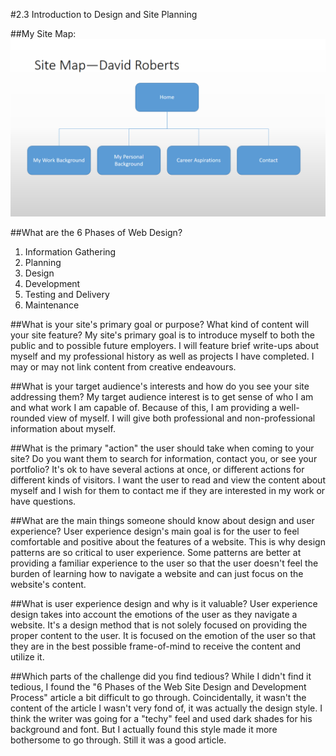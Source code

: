 #2.3 Introduction to Design and Site Planning

##My Site Map:
![David Roberts' Sitemap](imgs/Sitemap.PNG)

##What are the 6 Phases of Web Design?
1. Information Gathering
2. Planning
3. Design
4. Development
5. Testing and Delivery
6. Maintenance	

##What is your site's primary goal or purpose? What kind of content will your site feature?
My site's primary goal is to introduce myself to both the public and to possible future employers. I will feature brief write-ups about myself and my professional history as well as projects I have completed. I may or may not link content from creative endeavours.

##What is your target audience's interests and how do you see your site addressing them?
My target audience interest is to get sense of who I am and what work I am capable of. Because of this, I am providing a well-rounded view of myself. I will give both professional and non-professional information about myself.

##What is the primary "action" the user should take when coming to your site? Do you want them to search for information, contact you, or see your portfolio? It's ok to have several actions at once, or different actions for different kinds of visitors.
I want the user to read and view the content about myself and I wish for them to contact me if they are interested in my work or have questions.

##What are the main things someone should know about design and user experience?
User experience design's main goal is for the user to feel comfortable and positive about the features of a website. This is why design patterns are so critical to user experience. Some patterns are better at providing a familiar experience to the user so that the user doesn't feel the burden of learning how to navigate a website and can just focus on the website's content.

##What is user experience design and why is it valuable? 
User experience design takes into account the emotions of the user as they navigate a website. It's a design method that is not solely focused on providing the proper content to the user. It is focused on the emotion of the user so that they are in the best possible frame-of-mind to receive the content and utilize it.

##Which parts of the challenge did you find tedious?
While I didn't find it tedious, I found the "6 Phases of the Web Site Design and Development Process" article a bit difficult to go through. Coincidentally, it wasn't the content of the article I wasn't very fond of, it was actually the design style. I think the writer was going for a "techy" feel and used dark shades for his background and font. But I actually found this style made it more bothersome to go through. Still it was a good article.